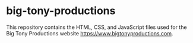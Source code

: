 # big-tony-productions
This repository contains the HTML, CSS, and JavaScript files used for the Big Tony Productions website https://www.bigtonyproductions.com.
